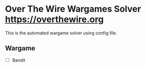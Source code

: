 # Over The Wire Wargames Solver https://overthewire.org

This is the automated wargame solver using config file.

## Wargame

- [ ] Bandit

